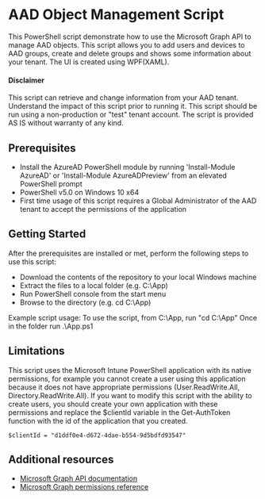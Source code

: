 # AAD Object Management Script

This PowerShell script demonstrate how to use the Microsoft Graph API to manage AAD objects.  This script allows you to add users and devices to AAD groups, create and delete groups and shows some information about your tenant. The UI is created using WPF(XAML).


#### Disclaimer

This script can retrieve and change information from your AAD tenant. Understand the impact of this script prior to running it. This script should be run using a non-production or "test" tenant account. The script is provided AS IS without warranty of any kind.


## Prerequisites

* Install the AzureAD PowerShell module by running 'Install-Module AzureAD' or 'Install-Module AzureADPreview' from an elevated     PowerShell prompt
* PowerShell v5.0 on Windows 10 x64
* First time usage of this script requires a Global Administrator of the AAD tenant to accept the permissions of the application


## Getting Started

After the prerequisites are installed or met, perform the following steps to use this script:

* Download the contents of the repository to your local Windows machine
* Extract the files to a local folder (e.g. C:\App)
* Run PowerShell console from the start menu
* Browse to the directory (e.g. cd  C:\App)

Example script usage:
To use the script, from C:\App, run "cd C:\App"
Once in the folder run .\App.ps1 

## Limitations

This script uses the Microsoft Intune PowerShell application with its native permissions, for example you cannot create a user using this application because it does not have appropriate permissions (User.ReadWrite.All, Directory.ReadWrite.All). 
If you want to modify this script with the ability to create users, you should create your own application with these permissions and replace the $clientId variable in the Get-AuthToken function with the id of the application that you created.

```
$clientId = "d1ddf0e4-d672-4dae-b554-9d5bdfd93547"
```

## Additional resources

* [Microsoft Graph API documentation](https://docs.microsoft.com/en-us/graph/overview)
* [Microsoft Graph permissions reference](https://docs.microsoft.com/en-us/graph/permissions-reference)


